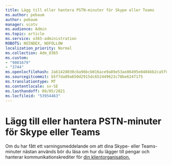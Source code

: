 ```yaml
---
title: Lägg till eller hantera PSTN-minuter för Skype eller Teams
ms.author: pebaum
author: pebaum
manager: scotv
ms.audience: Admin
ms.topic: article
ms.service: o365-administration
ROBOTS: NOINDEX, NOFOLLOW
localization_priority: Normal
ms.collection: Adm_O365
ms.custom:
- "9001679"
- "3744"
ms.openlocfilehash: 2ab1428030cba96bcb016ace9a89e53ae86495e0404bb2ca5f0ee4e4a11755a4
ms.sourcegitcommit: b5f7da89a650d2915dc652449623c78be6247175
ms.translationtype: MT
ms.contentlocale: sv-SE
ms.lasthandoff: 08/05/2021
ms.locfileid: "53954463"
---
```

# <a name="add-or-manage-pstn-minutes-for-skype-or-teams"></a>Lägg till eller hantera PSTN-minuter för Skype eller Teams

Om du har fått ett varningsmeddelande om att dina Skype- eller Teams-minuter nästan används bör du läsa om hur du lägger till pengar och hanterar kommunikationskrediter för [din klientorganisation.](https://docs.microsoft.com/microsoftteams/add-funds-and-manage-communications-credits)